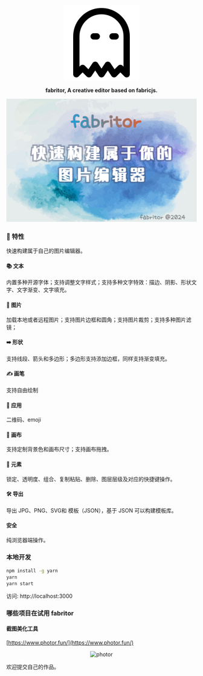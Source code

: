 <p align="center"><img alt="logo" src="/public/logo.svg"></p>

<p align="center"><strong>fabritor, A creative editor based on fabricjs.</strong></p>

<p align="center"><img alt="banner" src="/public/shot_2024_3.png"></p>

### 👻 特性

快速构建属于自己的图片编辑器。

#### 📚 文本

内置多种开源字体；支持调整文字样式；支持多种文字特效：描边、阴影、形状文字、文字渐变、文字填充。

#### 🌄 图片

加载本地或者远程图片；支持图片边框和圆角；支持图片裁剪；支持多种图片滤镜；

#### ➡️ 形状

支持线段、箭头和多边形；多边形支持添加边框，同样支持渐变填充。

#### ✍️ 画笔

支持自由绘制

#### 💎 应用

二维码、emoji

#### 👚 画布

支持定制背景色和画布尺寸；支持画布拖拽。

#### 🛒 元素

锁定、透明度、组合、复制粘贴、删除、图层层级及对应的快捷键操作。

#### 🛠 导出

导出 JPG、PNG、SVG和 模板（JSON），基于 JSON 可以构建模板库。

#### 安全

纯浏览器端操作。

### 本地开发

```bash
npm install -g yarn
yarn
yarn start
```

访问: http://localhost:3000

### 哪些项目在试用 fabritor

#### 截图美化工具

[https://www.photor.fun/](https://www.photor.fun/)

<p align="center"><img alt="photor" src="/public/photor.jpg"></p>

欢迎提交自己的作品。
